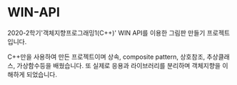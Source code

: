 # WIN-API
2020-2학기'객체지향프로그래밍1(C++)' WIN API를 이용한 그림판 만들기 프로젝트입니다.

C++만을 사용하여 만든 프로젝트이며 상속, composite pattern, 상호참조, 추상클래스, 가상함수등을 배웠습니다.
또 실제로 응용과 라이브러리를 분리하며 객체지향을 이해하게 되었습니다.
